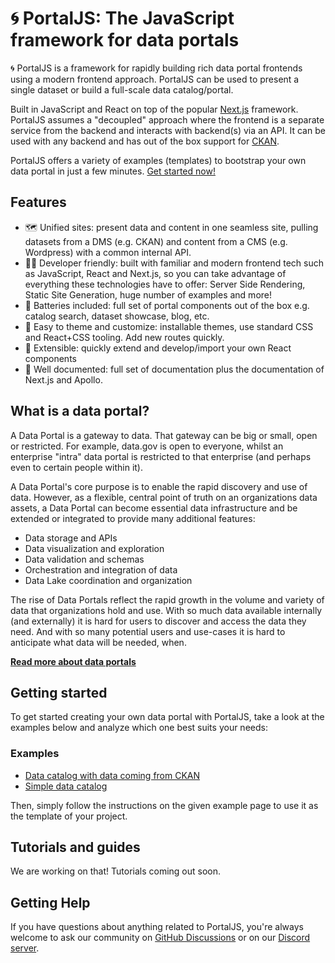 # 🌀 PortalJS: The JavaScript framework for data portals

🌀 PortalJS is a framework for rapidly building rich data portal frontends using a modern frontend approach. PortalJS can be used to present a single dataset or build a full-scale data catalog/portal.

Built in JavaScript and React on top of the popular [Next.js](https://nextjs.com/) framework. PortalJS assumes a "decoupled" approach where the frontend is a separate service from the backend and interacts with backend(s) via an API. It can be used with any backend and has out of the box support for [CKAN](https://ckan.org/).

PortalJS offers a variety of examples (templates) to bootstrap your own data portal in just a few minutes. [Get started now!](#getting-started)

## Features

- 🗺️ Unified sites: present data and content in one seamless site, pulling datasets from a DMS (e.g. CKAN) and content from a CMS (e.g. Wordpress) with a common internal API.
- 👩‍💻 Developer friendly: built with familiar and modern frontend tech such as JavaScript, React and Next.js, so you can take advantage of everything these technologies have to offer: Server Side Rendering, Static Site Generation, huge number of examples and more!
- 🔋 Batteries included: full set of portal components out of the box e.g. catalog search, dataset showcase, blog, etc.
- 🎨 Easy to theme and customize: installable themes, use standard CSS and React+CSS tooling. Add new routes quickly.
- 🧱 Extensible: quickly extend and develop/import your own React components
- 📝 Well documented: full set of documentation plus the documentation of Next.js and Apollo.

## What is a data portal?

A Data Portal is a gateway to data. That gateway can be big or small, open or restricted. For example, data.gov is open to everyone, whilst an enterprise "intra" data portal is restricted to that enterprise (and perhaps even to certain people within it).

A Data Portal's core purpose is to enable the rapid discovery and use of data. However, as a flexible, central point of truth on an organizations data assets, a Data Portal can become essential data infrastructure and be extended or integrated to provide many additional features:

- Data storage and APIs
- Data visualization and exploration
- Data validation and schemas
- Orchestration and integration of data
- Data Lake coordination and organization

The rise of Data Portals reflect the rapid growth in the volume and variety of data that organizations hold and use. With so much data available internally (and externally) it is hard for users to discover and access the data they need. And with so many potential users and use-cases it is hard to anticipate what data will be needed, when.

**[Read more about data portals](/docs/dms/data-portals)**

## Getting started

To get started creating your own data portal with PortalJS, take a look at the examples below and analyze which one best suits your needs:

### Examples

* [Data catalog with data coming from CKAN](/docs/example-ckan)
* [Simple data catalog](/docs/example-data-catalog)

Then, simply follow the instructions on the given example page to use it as the template of your project.

## Tutorials and guides

We are working on that! Tutorials coming out soon.

## Getting Help

If you have questions about anything related to PortalJS, you're always welcome to ask our community on [GitHub Discussions](https://github.com/datopian/portaljs/discussions) or on our [Discord server](https://discord.gg/EeyfGrGu4U).


